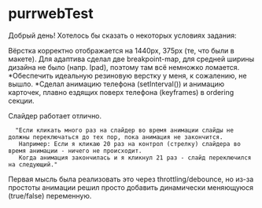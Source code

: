 # purrwebTest

Добрый день! Хотелось бы сказать о некоторых условиях задания:

Вёрстка корректно отображается на 1440px, 375px (те, что были в макете).
Для адаптива сделал две breakpoint-map, для средней ширины дизайна не было (напр. Ipad), поэтому там всё немножко ломается. 
*Обеспечить идеальную резиновую верстку у меня, к сожалению, не вышло.
*Сделал анимацию телефона (setInterval()) и анимацию карточек, плавно ездящих поверх телефона (keyframes) в ordering секции.


Слайдер работает отлично. 

      "Если кликать много раз на слайдер во время анимации слайды не должны переключаться до тех пор, пока анимация не закончится.
       Например: Если я кликаю 20 раз на контрол (стрелку) слайдера во время анимации - ничего не происходит. 
       Когда анимация закончилась и я кликнул 21 раз - слайд переключился на следующий."
       
Первая мысль была реализовать это через throttling/debounce, но из-за простоты анимации решил просто добавить динамически меняющуюся (true/false) переменную.
